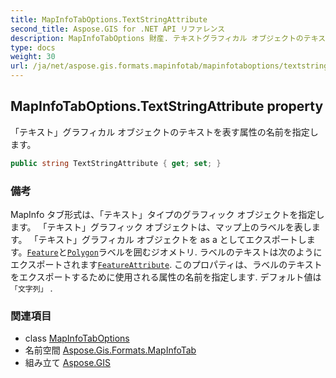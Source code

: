 ```yaml
---
title: MapInfoTabOptions.TextStringAttribute
second_title: Aspose.GIS for .NET API リファレンス
description: MapInfoTabOptions 財産. テキストグラフィカル オブジェクトのテキストを表す属性の名前を指定します
type: docs
weight: 30
url: /ja/net/aspose.gis.formats.mapinfotab/mapinfotaboptions/textstringattribute/
---
```

## MapInfoTabOptions.TextStringAttribute property

「テキスト」グラフィカル オブジェクトのテキストを表す属性の名前を指定します。

```csharp
public string TextStringAttribute { get; set; }
```

### 備考

MapInfo タブ形式は、「テキスト」タイプのグラフィック オブジェクトを指定します。 「テキスト」グラフィック オブジェクトは、マップ上のラベルを表します。 「テキスト」グラフィカル オブジェクトを as a としてエクスポートします。[`Feature`](../../../aspose.gis/feature/)と[`Polygon`](../../../aspose.gis.geometries/polygon/)ラベルを囲むジオメトリ. ラベルのテキストは次のようにエクスポートされます[`FeatureAttribute`](../../../aspose.gis/featureattribute/). このプロパティは、ラベルのテキストをエクスポートするために使用される属性の名前を指定します. デフォルト値は`「文字列」` .

### 関連項目

* class [MapInfoTabOptions](../)
* 名前空間 [Aspose.Gis.Formats.MapInfoTab](../../mapinfotaboptions/)
* 組み立て [Aspose.GIS](../../../)


